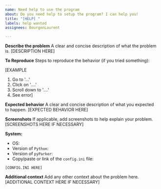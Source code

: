 ```yaml
---
name: Need help to use the program
about: Do you need help to setup the program? I can help you!
title: "[HELP] "
labels: help wanted
assignees: BourgonLaurent

---
```


**Describe the problem**
A clear and concise description of what the problem is.
[DESCRIPTION HERE]

**To Reproduce**
Steps to reproduce the behavior (if you tried something):

[EXAMPLE
1. Go to '...'
2. Click on '....'
3. Scroll down to '....'
4. See error]

**Expected behavior**
A clear and concise description of what you expected to happen.
[EXPECTED BEHAVIOR HERE]

**Screenshots**
If applicable, add screenshots to help explain your problem.
[SCREENSHOTS HERE IF NECESSARY]

**System:**
 - OS: 
 - Version of `Python`:
 - Version of `pyParker`:
 - Copy/paste or link of the `config.ini` file:
```
[CONFIG.INI HERE]
```

**Additional context**
Add any other context about the problem here.
[ADDITIONAL CONTEXT HERE IF NECESSARY]
